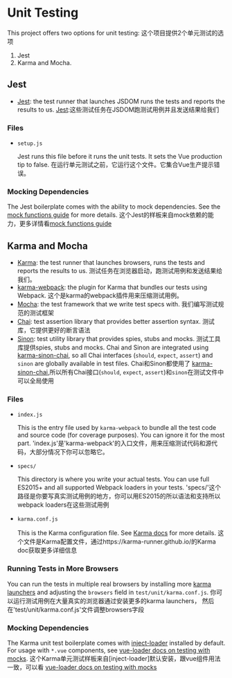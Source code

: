# Unit Testing

This project offers two options for unit testing:
这个项目提供2个单元测试的选项
1. Jest
2. Karma and Mocha.


## Jest

- [Jest](https://facebook.github.io/jest/): the test runner that launches JSDOM runs the tests and reports the results to us.
[Jest](https://facebook.github.io/jest/):这些测试任务在JSDOM跑测试用例并且发送结果给我们
### Files

- `setup.js`

  Jest runs this file before it runs the unit tests. It sets the Vue production tip to false.
  在运行单元测试之前，它运行这个文件。它集合Vue生产提示错误。

### Mocking Dependencies

The Jest boilerplate comes with the ability to mock dependencies. See the [mock functions guide](https://facebook.github.io/jest/docs/mock-functions.html) for more details.
这个Jest的样板来自mock依赖的能力，更多详情看[mock functions guide](https://facebook.github.io/jest/docs/mock-functions.html)

## Karma and Mocha

- [Karma](https://karma-runner.github.io/): the test runner that launches browsers, runs the tests and reports the results to us.
  测试任务在浏览器启动，跑测试用例和发送结果给我们。
- [karma-webpack](https://github.com/webpack/karma-webpack): the plugin for Karma that bundles our tests using Webpack.
  这个是karma的webpack插件用来压缩测试用例。
- [Mocha](https://mochajs.org/): the test framework that we write test specs with.
  我们编写测试规范的测试框架
- [Chai](http://chaijs.com/): test assertion library that provides better assertion syntax.
  测试库，它提供更好的断言语法
- [Sinon](http://sinonjs.org/): test utility library that provides spies, stubs and mocks.
  测试工具库提供spies, stubs and mocks.
Chai and Sinon are integrated using [karma-sinon-chai](https://github.com/kmees/karma-sinon-chai), so all Chai interfaces (`should`, `expect`, `assert`) and `sinon` are globally available in test files.
  Chai和Sinon都使用了 [karma-sinon-chai](https://github.com/kmees/karma-sinon-chai),所以所有Chai接口(`should`, `expect`, `assert`)和`sinon`在测试文件中可以全局使用
### Files

- `index.js`

  This is the entry file used by `karma-webpack` to bundle all the test code and source code (for coverage purposes). You can ignore it for the most part.
  'index.js'是'karma-webpack'的入口文件，用来压缩测试代码和源代码，大部分情况下你可以忽略它。

- `specs/`

  This directory is where you write your actual tests. You can use full ES2015+ and all supported Webpack loaders in your tests.
  'specs/'这个路径是你要写真实测试用例的地方，你可以用ES2015的所以语法和支持所以webpack loaders在这些测试用例

- `karma.conf.js`

  This is the Karma configuration file. See [Karma docs](https://karma-runner.github.io/) for more details.
  这个文件是Karma配置文件，通过https://karma-runner.github.io/的Karma doc获取更多详细信息

### Running Tests in More Browsers

You can run the tests in multiple real browsers by installing more [karma launchers](https://karma-runner.github.io/1.0/config/browsers.html) and adjusting the `browsers` field in `test/unit/karma.conf.js`.
你可以运行测试用例在大量真实的浏览器通过安装更多的karma launchers，
然后在'test/unit/karma.conf.js'文件调整browsers字段
### Mocking Dependencies

The Karma unit test boilerplate comes with [inject-loader](https://github.com/plasticine/inject-loader) installed by default. For usage with `*.vue` components, see [vue-loader docs on testing with mocks](http://vue-loader.vuejs.org/en/workflow/testing-with-mocks.html).
这个Karma单元测试样板来自[inject-loader]默认安装，跟vue组件用法一致，可以看 [vue-loader docs on testing with mocks](http://vue-loader.vuejs.org/en/workflow/testing-with-mocks.html)